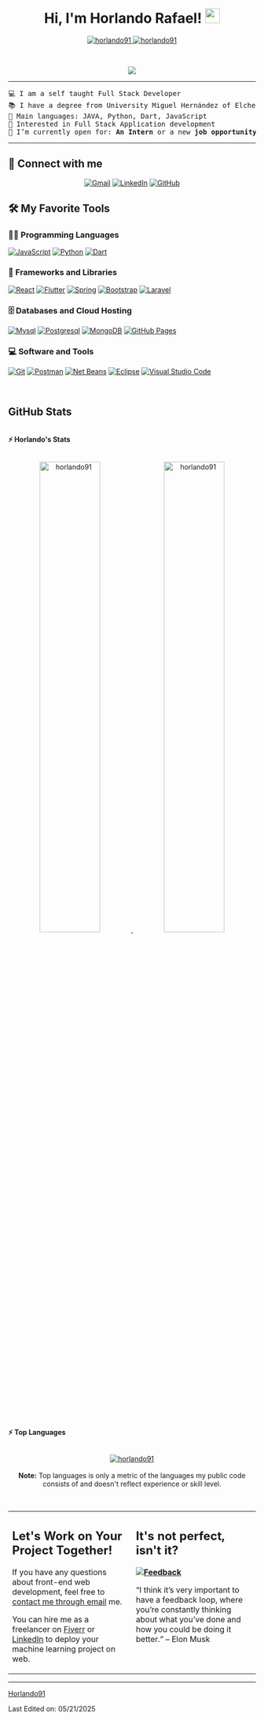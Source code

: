 <h1 align="center">
Hi, I'm Horlando Rafael!
	<a href="https://github.com/Horlando91" target="_self">
		<img src="https://media.giphy.com/media/hvRJCLFzcasrR4ia7z/giphy.gif" width="30">
	</a>
</h1>
<p align="center">
	<a href="https://github.com/Horlando91">
		<img src="https://komarev.com/ghpvc/?username=horlando91&label=Profile%20views&color=0e75b6&style=flat" alt="horlando91" />
	</a>
	<a href="https://github.com/horlando91">
		<img src="https://img.shields.io/github/followers/horlando91?label=Followers" alt="horlando91" />
	</a>
</p>
<br/>
<p align="center">
	<a href="https://github.com/horlando91">
		<img src="https://readme-typing-svg.herokuapp.com?lines=Full+Stack+Web+Developer;Freelancer;Positive;%20Enthusiastic;Always%20learning%20new%20things&center=true&width=380&height=45">
	</a>
</p>

<hr>

<pre>
💻 I am a self taught Full Stack Developer
📚 I have a degree from University Miguel Hernández of Elche
🌟 Main languages: JAVA, Python, Dart, JavaScript
🚩 Interested in Full Stack Application development
🤔 I’m currently open for: <b>An Intern</b> or a new <b>job opportunity</b>, this is <a href="https://drive.google.com/file/d/1OL-pYjC8jb3u3bbqLswQooZkah4ExeZf/view?usp=sharing" target="_blank">MY RESUME.</a>
</pre>
<hr>

## 🤝 Connect with me
<p align="center">
	<a href="mailto:horlandorafaeli@gmail.com"><img img src="https://img.shields.io/badge/gmail-%23EA4335.svg?style=plastic&logo=gmail&logoColor=white" alt="Gmail"/></a>
	<a href="https://www.linkedin.com/in/bouaskaoun/"><img src="https://img.shields.io/badge/linkedin-%230A66C2.svg?style=plastic&logo=linkedin&logoColor=white" alt="LinkedIn"/></a>
	<a href="https://github.com/horlando91"><img src="https://img.shields.io/badge/github-%23181717.svg?style=plastic&logo=github&logoColor=white" alt="GitHub"/></a>
</p>

## 🛠️ My Favorite Tools

### 👨‍💻 Programming Languages

<p>
    <a href="https://github.com/horlando91"><img alt="JavaScript" src="https://img.shields.io/badge/JavaScript%20-%23F7DF1E.svg?logo=javascript&logoColor=black"></a>
    <a href="https://github.com/horlando91"><img alt="Python" src="https://img.shields.io/badge/Python%20-%2314354C.svg?logo=python&logoColor=white"></a>
    <a href="https://github.com/horlando91"><img alt="Dart" src="https://img.shields.io/badge/Dart%20-%23111924.svg?logo=dart&logoColor=white"></a>

### 🧰 Frameworks and Libraries

<p>
    <a href="https://github.com/horlando91"><img alt="React" src="https://img.shields.io/badge/React%20-%23D00000.svg?logo=React&logoColor=white"></a>
    <a href="https://github.com/horlando91"><img alt="Flutter" src="https://img.shields.io/badge/Flutter%20-%233F7BA6.svg?logo=Flutter&logoColor=white"></a>
    <a href="https://github.com/horlando91"><img alt="Spring" src="https://img.shields.io/badge/Spring%20Boot%20-%2334A853.svg?logo=Springboot&logoColor=white"></a>
    <a href="https://github.com/horlando91"><img alt="Bootstrap" src="https://img.shields.io/badge/Bootstrap%20-%23150458.svg?logo=Bootstrap&logoColor=white"></a>
    <a href="https://github.com/horlando91"><img alt="Laravel" src="https://img.shields.io/badge/Laravel%20-%23ED2F03.svg?logo=laravel&logoColor=white"></a>
</p>

### 🗄️ Databases and Cloud Hosting

<p>
    <a href="https://github.com/horlando91"><img alt="Mysql" src ="https://img.shields.io/badge/Mysql-%234089AC.svg?logo=mysql&logoColor=white"></a>
    <a href="https://github.com/horlando91"><img alt="Postgresql" src ="https://img.shields.io/badge/Postgresql-%232F5E8D.svg?logo=postgresql&logoColor=white"></a>
    <a href="https://github.com/horlando91"><img alt="MongoDB" src ="https://img.shields.io/badge/MongoDB-%23031A0E.svg?logo=mongodb&logoColor=white"></a>
    <a href="https://github.com/horlando91"><img alt="GitHub Pages" src="https://img.shields.io/badge/GitHub%20Pages-%23327FC7.svg?logo=github&logoColor=white"></a>
</p>

### 💻 Software and Tools

<p>
    <a href="https://github.com/horlando91"><img alt="Git" src="https://img.shields.io/badge/Git%20-%23F05033.svg?logo=git&logoColor=white"></a>
    <a href="https://github.com/horlando91"><img alt="Postman" src="https://img.shields.io/badge/Postman-FF6C37?logo=postman&logoColor=white"></a>
    <a href="https://github.com/horlando91"><img alt="Net Beans " src="https://img.shields.io/badge/Net%20Beans%20-%233F333B.svg?logo=apachenetbeanside&logoColor=white"></a>
    <a href="https://github.com/horlando91"><img alt="Eclipse" src="https://img.shields.io/badge/Eclipse%20-%23281E4E.svg?logo=eclipseide&logoColor=white"></a>
    <a href="https://github.com/horlando91"><img alt="Visual Studio Code" src="https://img.shields.io/badge/Visual%20Studio%20Code-0078d7.svg?logo=visual-studio-code&logoColor=white"></a>
</p>
</br>

<!--
### 👨🏽‍💻 Workspace
<p>
    <a href="https://github.com/horlando91"><img alt="Macbook Air M1" src="https://img.shields.io/badge/Apple-MacBook_Air_2020-999999?style=for-the-badge&logo=apple&logoColor=white"></a>
    <a href="https://github.com/horlando91"><img alt="Spotify" src="https://img.shields.io/badge/Spotify-1ED760?&style=for-the-badge&logo=spotify&logoColor=white"></a>
</p>
-->


## GitHub Stats

<br/>
<summary><b>⚡ Horlando's Stats</b></summary>
<br/>
<p align="center">
	<a href="https://github.com/horlando91">
	<img width="49.5%" src="https://github-readme-stats.vercel.app/api?username=horlando91&show_icons=true" alt="horlando91">
	<img width="49.5%" src="https://github-readme-streak-stats.herokuapp.com/?user=horlando91" alt="horlando91">
	</a>
	<br/>
</p>
<br/>
<!--
<summary><b>⚡ Activity graph</b></summary>
<br/>
<p align="center">
	<a href="https://github.com/horlando91">
		<img src="https://activity-graph.herokuapp.com/graph?username=horlando91&bg_color=ffffff&color=000000&line=000000&point=000000&area=true&hide_border=true" alt="horlando91">
	</a>
</p>
<br/>
-->
<summary><b>⚡ Top Languages</b></summary>
<br/>

<p align="center">
	<a href="https://github.com/horlando91">
	<img src="https://github-readme-stats.vercel.app/api/top-langs/?username=horlando91&langs_count=8&layout=compact" alt="horlando91">
	</a>
	<br/>
<br/>
<b>Note:</b> Top languages is only a metric of the languages my public code consists of and doesn't reflect experience or skill level.
</p>
<br/>

<table style="border: none">
  <tr>
  <td width="50%" valign="top">

## Let's Work on Your Project Together!

If you have any questions about front-end web development, feel free to <a href="mailto:horlandorafaeli@gmail.com">contact me through email</a> me.

You can hire me as a freelancer on <a href="https://www.fiverr.com">Fiverr</a> or <a href="https://www.linkedin.com/in/horlando91/">LinkedIn</a> to deploy your machine learning project on web.

  </td>
  <td width="50%" valign="top">

## It's not perfect, isn't it?

**<a href="https://github.com/horlando91"><img alt="Feedback" src="https://img.shields.io/badge/Ask%20me-anything-1abc9c.svg"></a>**

“I think it’s very important to have a feedback loop, where you’re constantly thinking about what you’ve done and how you could be doing it better.”
– Elon Musk

  </td>
  </tr>
</table>

------

[Horlando91](https://github.com/horlando91)

Last Edited on: 05/21/2025
